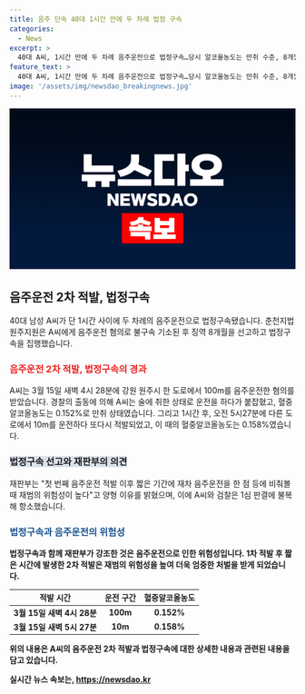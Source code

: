 ```yaml
---
title: 음주 단속 40대 1시간 만에 두 차례 법정 구속
categories:
  - News
excerpt: >
  40대 A씨, 1시간 만에 두 차례 음주운전으로 법정구속…당시 알코올농도는 만취 수준, 8개월 징역 선고. 2022년 음주운전으로 벌금형 받은 전력 있어, 재판부는 재범 위험성 고려하여 양형 결정. A씨와 검찰은 1심 판결에 불복해 항소.
feature_text: >
  40대 A씨, 1시간 만에 두 차례 음주운전으로 법정구속…당시 알코올농도는 만취 수준, 8개월 징역 선고. 2022년 음주운전으로 벌금형 받은 전력 있어, 재판부는 재범 위험성 고려하여 양형 결정. A씨와 검찰은 1심 판결에 불복해 항소.
image: '/assets/img/newsdao_breakingnews.jpg'
---
```


<p><img src="/assets/img/newsdao_breakingnews.jpg" alt="bookingtag 속보" /></p>

<h2 data-ke-size="size26">음주운전 2차 적발, 법정구속</h2>

<p data-ke-size="size16">40대 남성 A씨가 단 1시간 사이에 두 차례의 음주운전으로 법정구속됐습니다. 춘천지법 원주지원은 A씨에게 음주운전 혐의로 불구속 기소된 후 징역 8개월을 선고하고 법정구속을 집행했습니다.</p>

<h3><b><span style="color: #ee2323;">음주운전 2차 적발, 법정구속의 경과</span></b></h3>

<p>A씨는 3월 15일 새벽 4시 28분에 강원 원주시 한 도로에서 100m를 음주운전한 혐의를 받았습니다. 경찰의 출동에 의해 A씨는 술에 취한 상태로 운전을 하다가 붙잡혔고, 혈중알코올농도는 0.152%로 만취 상태였습니다. 그리고 1시간 후, 오전 5시27분에 다른 도로에서 10m를 운전하다 또다시 적발되었고, 이 때의 혈중알코올농도는 0.158%였습니다.</p>

<h3><b><span style="background-color: #21538527;">법정구속 선고와 재판부의 의견</span></b></h3>

<p>재판부는 "첫 번째 음주운전 적발 이후 짧은 기간에 재차 음주운전을 한 점 등에 비춰볼 때 재범의 위험성이 높다"고 양형 이유를 밝혔으며, 이에 A씨와 검찰은 1심 판결에 불복해 항소했습니다.</p>

<h3><b><span style="color: #1a5490;">법정구속과 음주운전의 위험성</span><b></h3>

<p>법정구속과 함께 재판부가 강조한 것은 음주운전으로 인한 위험성입니다. 1차 적발 후 짧은 시간에 발생한 2차 적발은 재범의 위험성을 높여 더욱 엄중한 처벌을 받게 되었습니다.</p>

<table>
    <thead>
        <tr>
            <th style="text-align: center;">적발 시간</th>
            <th style="text-align: center;">운전 구간</th>
            <th style="text-align: center;">혈중알코올농도</th>
        </tr>
    </thead>
    <tbody>
        <tr>
            <td style="text-align: center;">3월 15일 새벽 4시 28분</td>
            <td style="text-align: center;">100m</td>
            <td style="text-align: center;">0.152%</td>
        </tr>
        <tr>
            <td style="text-align: center;">3월 15일 새벽 5시 27분</td>
            <td style="text-align: center;">10m</td>
            <td style="text-align: center;">0.158%</td>
        </tr>
    </tbody>
</table>

<p data-ke-size="size16">위의 내용은 A씨의 음주운전 2차 적발과 법정구속에 대한 상세한 내용과 관련된 내용을 담고 있습니다.</p>
실시간 뉴스 속보는, <a href="https://newsdao.kr" rel="dofollow">https://newsdao.kr</a>


